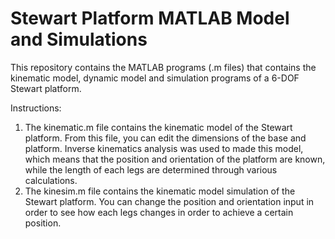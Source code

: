 # Stewart Platform MATLAB Model and Simulations

This repository contains the MATLAB programs (.m files) that contains the kinematic model, dynamic model and simulation programs of a 6-DOF Stewart platform.

Instructions:
1. The kinematic.m file contains the kinematic model of the Stewart platform. From this file, you can edit the dimensions of the base and platform. Inverse kinematics analysis was used to made this model, which means that the position and orientation of the platform are known, while the length of each legs are determined through various calculations.
2. The kinesim.m file contains the kinematic model simulation of the Stewart platform. You can change the position and orientation input in order to see how each legs changes in order to achieve a certain position.
